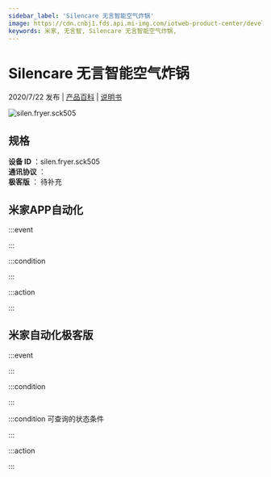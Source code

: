 ```yaml
---
sidebar_label: 'Silencare 无言智能空气炸锅'
image: https://cdn.cnbj1.fds.api.mi-img.com/iotweb-product-center/developer_1591143472695UNzoO6ip.png?GalaxyAccessKeyId=AKVGLQWBOVIRQ3XLEW&Expires=9223372036854775807&Signature=sFhb7GO7g6ZYCsmJ6QhB22zqaDw=
keywords: 米家, 无言智, Silencare 无言智能空气炸锅, 
---
```

# Silencare 无言智能空气炸锅

2020/7/22 发布 | [产品百科](https://home.mi.com/webapp/content/baike/product/index.html?model=silen.fryer.sck505/) | [说明书](https://home.mi.com/views/introduction.html?model=silen.fryer.sck505&region=cn)

![silen.fryer.sck505](https://cdn.cnbj1.fds.api.mi-img.com/iotweb-product-center/developer_1591143472695UNzoO6ip.png?GalaxyAccessKeyId=AKVGLQWBOVIRQ3XLEW&Expires=9223372036854775807&Signature=sFhb7GO7g6ZYCsmJ6QhB22zqaDw=)

## 规格  
> 
**设备 ID** ：silen.fryer.sck505  
**通讯协议** ：  
**极客版**  ： 待补充 


## 米家APP自动化  

:::event  

:::

:::condition  

:::

:::action   

:::

## 米家自动化极客版  

:::event  

:::

:::condition  

:::

:::condition 可查询的状态条件  

:::

:::action  

:::

        
